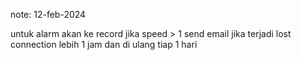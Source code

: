 note: 12-feb-2024

untuk alarm akan ke record jika speed > 1
send email jika terjadi lost connection lebih 1 jam dan di ulang tiap 1 hari

